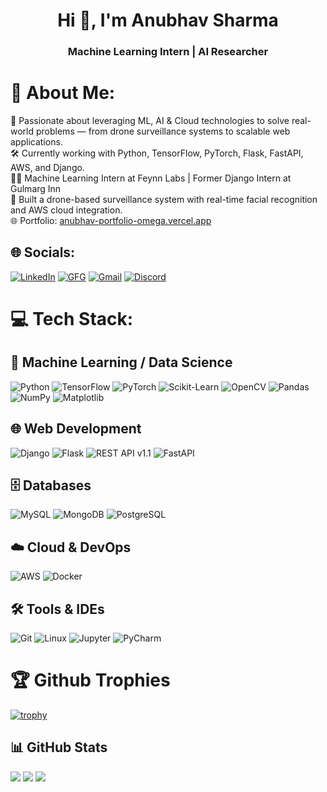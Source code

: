<h1 align="center">Hi 👋, I'm Anubhav Sharma</h1>
<h3 align="center">Machine Learning Intern | AI Researcher</h3>

# 💫 About Me:

🚀 Passionate about leveraging ML, AI & Cloud technologies to solve real-world problems — from drone surveillance systems to scalable web applications.  
🛠️ Currently working with Python, TensorFlow, PyTorch, Flask, FastAPI, AWS, and Django.  
🧑‍💻 Machine Learning Intern at Feynn Labs | Former Django Intern at Gulmarg Inn  
📡 Built a drone-based surveillance system with real-time facial recognition and AWS cloud integration.  
🌐 Portfolio: [anubhav-portfolio-omega.vercel.app](https://anubhav-portfolio-omega.vercel.app)

## 🌐 Socials:

[![LinkedIn](https://img.shields.io/badge/LinkedIn-%230077B5.svg?logo=linkedin&logoColor=white)](https://www.linkedin.com/in/anubhav-zeus-sharma/)
[![GFG](https://img.shields.io/badge/GeeksforGeeks-14BF96?style=for-the-badge&logo=geeksforgeeks&logoColor=white)](https://www.geeksforgeeks.org/user/lordzeus/)
[![Gmail](https://img.shields.io/badge/Gmail-D14836?style=for-the-badge&logo=gmail&logoColor=white)](mailto:anubhavsharma5645@gmail.com)
[![Discord](https://img.shields.io/badge/Discord-%237289DA.svg?style=for-the-badge&logo=discord&logoColor=white)](https://discordapp.com/users/thunder_bolt_is_mine)

# 💻 Tech Stack:

## 🧠 Machine Learning / Data Science

![Python](https://img.shields.io/badge/python-3670A0?style=for-the-badge&logo=python&logoColor=ffdd54)
![TensorFlow](https://img.shields.io/badge/TensorFlow-FF6F00?style=for-the-badge&logo=tensorflow&logoColor=white)
![PyTorch](https://img.shields.io/badge/PyTorch-EE4C2C?style=for-the-badge&logo=PyTorch&logoColor=white)
![Scikit-Learn](https://img.shields.io/badge/scikit--learn-F7931E?style=for-the-badge&logo=scikit-learn&logoColor=white)
![OpenCV](https://img.shields.io/badge/OpenCV-27338e?style=for-the-badge&logo=opencv&logoColor=white)
![Pandas](https://img.shields.io/badge/pandas-150458?style=for-the-badge&logo=pandas&logoColor=white)
![NumPy](https://img.shields.io/badge/numpy-013243?style=for-the-badge&logo=numpy&logoColor=white)
![Matplotlib](https://img.shields.io/badge/Matplotlib-3776AB?style=for-the-badge&logo=matplotlib&logoColor=white)

## 🌐 Web Development

![Django](https://img.shields.io/badge/django-%23092E20.svg?style=for-the-badge&logo=django&logoColor=white)
![Flask](https://img.shields.io/badge/flask-%23000.svg?style=for-the-badge&logo=flask&logoColor=white)
![REST API v1.1](https://img.shields.io/badge/REST%20API-v1.1-FF6C37?style=flat-square&logo=postman&logoColor=white)
![FastAPI](https://img.shields.io/badge/FastAPI-005571?style=for-the-badge&logo=fastapi)

## 🗄️ Databases

![MySQL](https://img.shields.io/badge/mysql-4479A1.svg?style=for-the-badge&logo=mysql&logoColor=white)
![MongoDB](https://img.shields.io/badge/MongoDB-%234ea94b.svg?style=for-the-badge&logo=mongodb&logoColor=white)
![PostgreSQL](https://img.shields.io/badge/postgres-%23316192.svg?style=for-the-badge&logo=postgresql&logoColor=white)

## ☁️ Cloud & DevOps

![AWS](https://img.shields.io/badge/AWS-%23FF9900.svg?style=for-the-badge&logo=amazon-aws&logoColor=white)
![Docker](https://img.shields.io/badge/docker-%230db7ed.svg?style=for-the-badge&logo=docker&logoColor=white)

## 🛠️ Tools & IDEs

![Git](https://img.shields.io/badge/git-%23F05033.svg?style=for-the-badge&logo=git&logoColor=white)
![Linux](https://img.shields.io/badge/linux-%23000.svg?style=for-the-badge&logo=linux&logoColor=white)
![Jupyter](https://img.shields.io/badge/Jupyter-F37626?style=for-the-badge&logo=jupyter&logoColor=white)
![PyCharm](https://img.shields.io/badge/pycharm-143?style=for-the-badge&logo=pycharm&logoColor=white&color=black)

# 🏆 Github Trophies

[![trophy](https://github-profile-trophy.vercel.app/?username=LordZeusIsBack&theme=onedark)](https://github.com/ryo-ma/github-profile-trophy)

## 📊 GitHub Stats

![](https://github-readme-stats.vercel.app/api?username=LordZeusIsBack&theme=dark&hide_border=false&include_all_commits=true&count_private=true)
![](https://github-readme-stats.vercel.app/api/top-langs/?username=LordZeusIsBack&layout=compact&theme=dark)
![](https://github-readme-activity-graph.vercel.app/graph?username=LordZeusIsBack&theme=react-dark&include_all_commits=true&count_private=true)

